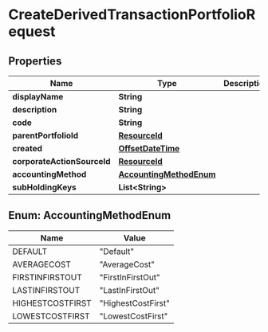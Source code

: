 
# CreateDerivedTransactionPortfolioRequest

## Properties
Name | Type | Description | Notes
------------ | ------------- | ------------- | -------------
**displayName** | **String** |  | 
**description** | **String** |  |  [optional]
**code** | **String** |  | 
**parentPortfolioId** | [**ResourceId**](ResourceId.md) |  | 
**created** | [**OffsetDateTime**](OffsetDateTime.md) |  |  [optional]
**corporateActionSourceId** | [**ResourceId**](ResourceId.md) |  |  [optional]
**accountingMethod** | [**AccountingMethodEnum**](#AccountingMethodEnum) |  |  [optional]
**subHoldingKeys** | **List&lt;String&gt;** |  |  [optional]


<a name="AccountingMethodEnum"></a>
## Enum: AccountingMethodEnum
Name | Value
---- | -----
DEFAULT | &quot;Default&quot;
AVERAGECOST | &quot;AverageCost&quot;
FIRSTINFIRSTOUT | &quot;FirstInFirstOut&quot;
LASTINFIRSTOUT | &quot;LastInFirstOut&quot;
HIGHESTCOSTFIRST | &quot;HighestCostFirst&quot;
LOWESTCOSTFIRST | &quot;LowestCostFirst&quot;



